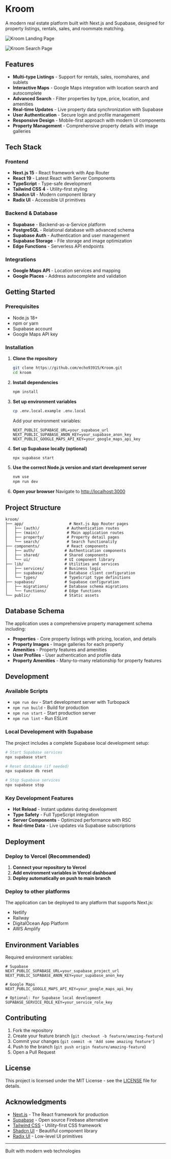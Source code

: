 # Kroom

A modern real estate platform built with Next.js and Supabase, designed for property listings, rentals, sales, and roommate matching.

![Kroom Landing Page](LandingPage.png)

![Kroom Search Page](SearchPage.png)

## Features

- **Multi-type Listings** - Support for rentals, sales, roomshares, and sublets
- **Interactive Maps** - Google Maps integration with location search and autocomplete
- **Advanced Search** - Filter properties by type, price, location, and amenities
- **Real-time Updates** - Live property data synchronization with Supabase
- **User Authentication** - Secure login and profile management
- **Responsive Design** - Mobile-first approach with modern UI components
- **Property Management** - Comprehensive property details with image galleries

## Tech Stack

### Frontend

- **Next.js 15** - React framework with App Router
- **React 19** - Latest React with Server Components
- **TypeScript** - Type-safe development
- **Tailwind CSS 4** - Utility-first styling
- **Shadcn UI** - Modern component library
- **Radix UI** - Accessible UI primitives

### Backend & Database

- **Supabase** - Backend-as-a-Service platform
- **PostgreSQL** - Relational database with advanced schema
- **Supabase Auth** - Authentication and user management
- **Supabase Storage** - File storage and image optimization
- **Edge Functions** - Serverless API endpoints

### Integrations

- **Google Maps API** - Location services and mapping
- **Google Places** - Address autocomplete and validation

## Getting Started

### Prerequisites

- Node.js 18+
- npm or yarn
- Supabase account
- Google Maps API key

### Installation

1. **Clone the repository**

   ```bash
   git clone https://github.com/echo93915/Kroom.git
   cd kroom
   ```

2. **Install dependencies**

   ```bash
   npm install
   ```

3. **Set up environment variables**

   ```bash
   cp .env.local.example .env.local
   ```

   Add your environment variables:

   ```env
   NEXT_PUBLIC_SUPABASE_URL=your_supabase_url
   NEXT_PUBLIC_SUPABASE_ANON_KEY=your_supabase_anon_key
   NEXT_PUBLIC_GOOGLE_MAPS_API_KEY=your_google_maps_api_key
   ```

4. **Set up Supabase locally (optional)**

   ```bash
   npx supabase start
   ```

5. **Use the correct Node.js version and start development server**

   ```bash
   nvm use
   npm run dev
   ```

6. **Open your browser**
   Navigate to [http://localhost:3000](http://localhost:3000)

## Project Structure

```
kroom/
├── app/                    # Next.js App Router pages
│   ├── (auth)/            # Authentication routes
│   ├── (main)/            # Main application routes
│   ├── property/          # Property detail pages
│   └── search/            # Search functionality
├── components/            # React components
│   ├── auth/             # Authentication components
│   ├── shared/           # Shared components
│   └── ui/               # UI component library
├── lib/                  # Utilities and services
│   ├── services/         # Business logic
│   ├── supabase/         # Database client configuration
│   └── types/            # TypeScript type definitions
├── supabase/             # Supabase configuration
│   ├── migrations/       # Database schema migrations
│   └── functions/        # Edge functions
└── public/               # Static assets
```

## Database Schema

The application uses a comprehensive property management schema including:

- **Properties** - Core property listings with pricing, location, and details
- **Property Images** - Image galleries for each property
- **Amenities** - Property features and amenities
- **User Profiles** - User authentication and profile data
- **Property Amenities** - Many-to-many relationship for property features

## Development

### Available Scripts

- `npm run dev` - Start development server with Turbopack
- `npm run build` - Build for production
- `npm run start` - Start production server
- `npm run lint` - Run ESLint

### Local Development with Supabase

The project includes a complete Supabase local development setup:

```bash
# Start Supabase services
npx supabase start

# Reset database (if needed)
npx supabase db reset

# Stop Supabase services
npx supabase stop
```

### Key Development Features

- **Hot Reload** - Instant updates during development
- **Type Safety** - Full TypeScript integration
- **Server Components** - Optimized performance with RSC
- **Real-time Data** - Live updates via Supabase subscriptions

## Deployment

### Deploy to Vercel (Recommended)

1. **Connect your repository to Vercel**
2. **Add environment variables in Vercel dashboard**
3. **Deploy automatically on push to main branch**

### Deploy to other platforms

The application can be deployed to any platform that supports Next.js:

- Netlify
- Railway
- DigitalOcean App Platform
- AWS Amplify

## Environment Variables

Required environment variables:

```env
# Supabase
NEXT_PUBLIC_SUPABASE_URL=your_supabase_project_url
NEXT_PUBLIC_SUPABASE_ANON_KEY=your_supabase_anon_key

# Google Maps
NEXT_PUBLIC_GOOGLE_MAPS_API_KEY=your_google_maps_api_key

# Optional: For Supabase local development
SUPABASE_SERVICE_ROLE_KEY=your_service_role_key
```

## Contributing

1. Fork the repository
2. Create your feature branch (`git checkout -b feature/amazing-feature`)
3. Commit your changes (`git commit -m 'Add some amazing feature'`)
4. Push to the branch (`git push origin feature/amazing-feature`)
5. Open a Pull Request

## License

This project is licensed under the MIT License - see the [LICENSE](LICENSE) file for details.

## Acknowledgments

- [Next.js](https://nextjs.org/) - The React framework for production
- [Supabase](https://supabase.com/) - Open source Firebase alternative
- [Tailwind CSS](https://tailwindcss.com/) - Utility-first CSS framework
- [Shadcn UI](https://ui.shadcn.com/) - Beautiful component library
- [Radix UI](https://www.radix-ui.com/) - Low-level UI primitives

---

Built with modern web technologies
